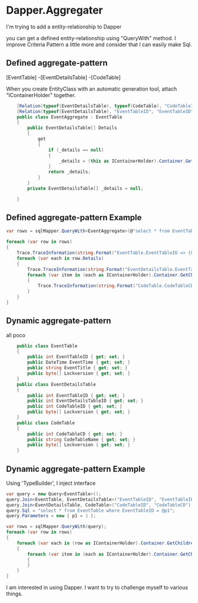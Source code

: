 # Dapper.Aggregater

I'm trying to add a entity-relationship to Dapper


you can get a defined entity-relationship using "QueryWith" method.
I improve Criteria Pattern a little more and consider that I can easily make Sql.


Defined aggregate-pattern
--------
[EventTable]
  -[EventDetailsTable]
    -[CodeTable]

When you create EntityClass with an automatic generation tool, attach "IContainerHolder" together.
```csharp
    [Relation(typeof(EventDetailsTable), typeof(CodeTable), "CodeTableID", "CodeTableCD")]
    [Relation(typeof(EventDetailsTable), "EventTableID", "EventTableID")]
    public class EventAggregate : EventTable
    {
        public EventDetailsTable[] Details
        {
            get
            {
                if (_details == null)
                {
                    _details = (this as IContainerHolder).Container.GetChildren<EventDetailsTable>().ToArray();
                }
                return _details;
            }
        }
        private EventDetailsTable[] _details = null;

    }
```

Defined aggregate-pattern Example
--------
```csharp
var rows = sqlMapper.QueryWith<EventAggregate>(@"select * from EventTable");

foreach (var row in rows)
{
    Trace.TraceInformation(string.Format("EventTable.EventTableID => {0} EventTitle => {1}", row.EventTableID, row.EventTitle));
    foreach (var each in row.Details)
    {
        Trace.TraceInformation(string.Format("EventDetailsTable.EventTableID => {0} EventDetailsTableID => {1}", each.EventTableID, each.EventDetailsTableID));
        foreach (var item in (each as IContainerHolder).Container.GetChildren<CodeTable>())
        {
            Trace.TraceInformation(string.Format("CodeTable.CodeTableCD => {0} CodeTableName => {1}", item.CodeTableCD, item.CodeTableName));
        }
    }
}
```


Dynamic aggregate-pattern
--------
all poco
```csharp
    public class EventTable
    {
        public int EventTableID { get; set; }
        public DateTime EventTime { get; set; }
        public string EventTitle { get; set; }
        public byte[] Lockversion { get; set; }
    }
    public class EventDetailsTable
    {
        public int EventTableID { get; set; }
        public int EventDetailsTableID { get; set; }
        public int CodeTableID { get; set; }
        public byte[] Lockversion { get; set; }
    }
    public class CodeTable
    {
        public int CodeTableCD { get; set; }
        public string CodeTableName { get; set; }
        public byte[] Lockversion { get; set; }
    }    
```

Dynamic aggregate-pattern Example
--------
Using 'TypeBuilder', I inject interface
```csharp
var query = new Query<EventTable>();
query.Join<EventTable, EventDetailsTable>("EventTableID", "EventTableID");
query.Join<EventDetailsTable, CodeTable>("CodeTableID", "CodeTableCD");
query.Sql = "select * from EventTable where EventTableID = @p1";
query.Parameters = new { p1 = 1 };

var rows = sqlMapper.QueryWith(query);
foreach (var row in rows)
{
    foreach (var each in (row as IContainerHolder).Container.GetChildren<EventDetailsTable>())
    {
        foreach (var item in (each as IContainerHolder).Container.GetChildren<CodeTable>())
        {
        }
    }
}
```


I am interested in using Dapper.
I want to try to challenge myself to various things.
